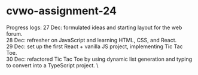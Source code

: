 # cvwo-assignment-24

Progress logs:
27 Dec: formulated ideas and starting layout for the web forum. \
28 Dec: refresher on JavaScript and learning HTML, CSS, and React. \
29 Dec: set up the first React + vanilla JS project, implementing Tic Tac Toe. \
30 Dec: refactored Tic Tac Toe by using dynamic list generation and typing to convert into a TypeScript project. \
